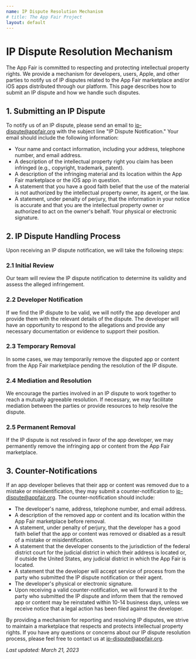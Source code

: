 ```yaml
---
name: IP Dispute Resolution Mechanism
# title: The App Fair Project
layout: default
---
```


# IP Dispute Resolution Mechanism

The App Fair is committed to respecting and protecting intellectual property rights. We provide a mechanism for developers, users, Apple, and other parties to notify us of IP disputes related to the App Fair marketplace and/or iOS apps distributed through our platform. This page describes how to submit an IP dispute and how we handle such disputes.

## 1. Submitting an IP Dispute

To notify us of an IP dispute, please send an email to [ip-dispute@appfair.org](mailto:ip-dispute@appfair.org) with the subject line "IP Dispute Notification." Your email should include the following information:

- Your name and contact information, including your address, telephone number, and email address.
- A description of the intellectual property right you claim has been infringed (e.g., copyright, trademark, patent).
- A description of the infringing material and its location within the App Fair marketplace or the iOS app in question.
- A statement that you have a good faith belief that the use of the material is not authorized by the intellectual property owner, its agent, or the law.
- A statement, under penalty of perjury, that the information in your notice is accurate and that you are the intellectual property owner or authorized to act on the owner's behalf.
Your physical or electronic signature.

## 2. IP Dispute Handling Process

Upon receiving an IP dispute notification, we will take the following steps:

### 2.1 Initial Review

Our team will review the IP dispute notification to determine its validity and assess the alleged infringement.

### 2.2 Developer Notification

If we find the IP dispute to be valid, we will notify the app developer and provide them with the relevant details of the dispute. The developer will have an opportunity to respond to the allegations and provide any necessary documentation or evidence to support their position.

### 2.3 Temporary Removal

In some cases, we may temporarily remove the disputed app or content from the App Fair marketplace pending the resolution of the IP dispute.

### 2.4 Mediation and Resolution

We encourage the parties involved in an IP dispute to work together to reach a mutually agreeable resolution. If necessary, we may facilitate mediation between the parties or provide resources to help resolve the dispute.

### 2.5 Permanent Removal

If the IP dispute is not resolved in favor of the app developer, we may permanently remove the infringing app or content from the App Fair marketplace.

## 3. Counter-Notifications

If an app developer believes that their app or content was removed due to a mistake or misidentification, they may submit a counter-notification to [ip-dispute@appfair.org](mailto:ip-dispute@appfair.org). The counter-notification should include:

- The developer's name, address, telephone number, and email address.
- A description of the removed app or content and its location within the App Fair marketplace before removal.
- A statement, under penalty of perjury, that the developer has a good faith belief that the app or content was removed or disabled as a result of a mistake or misidentification.
- A statement that the developer consents to the jurisdiction of the federal district court for the judicial district in which their address is located or, if outside the United States, any judicial district in which the App Fair is located.
- A statement that the developer will accept service of process from the party who submitted the IP dispute notification or their agent.
- The developer's physical or electronic signature.
- Upon receiving a valid counter-notification, we will forward it to the party who submitted the IP dispute and inform them that the removed app or content may be reinstated within 10-14 business days, unless we receive notice that a legal action has been filed against the developer.

By providing a mechanism for reporting and resolving IP disputes, we strive to maintain a marketplace that respects and protects intellectual property rights. If you have any questions or concerns about our IP dispute resolution process, please feel free to contact us at [ip-dispute@appfair.org](mailto:ip-dispute@appfair.org).

*Last updated: March 21, 2023*
